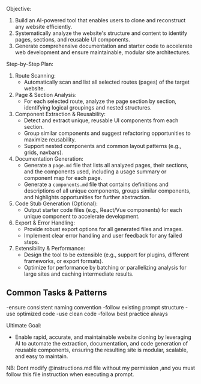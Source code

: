 Objective:

1. Build an AI-powered tool that enables users to clone and reconstruct any website efficiently.
2. Systematically analyze the website's structure and content to identify pages, sections, and reusable UI components.
3. Generate comprehensive documentation and starter code to accelerate web development and ensure maintainable, modular site architectures.

Step-by-Step Plan:

1. Route Scanning:
   - Automatically scan and list all selected routes (pages) of the target website.
2. Page & Section Analysis:
   - For each selected route, analyze the page section by section, identifying logical groupings and nested structures.
3. Component Extraction & Reusability:
   - Detect and extract unique, reusable UI components from each section.
   - Group similar components and suggest refactoring opportunities to maximize reusability.
   - Support nested components and common layout patterns (e.g., grids, navbars).
4. Documentation Generation:
   - Generate a `page.md` file that lists all analyzed pages, their sections, and the components used, including a usage summary or component map for each page.
   - Generate a `components.md` file that contains definitions and descriptions of all unique components, groups similar components, and highlights opportunities for further abstraction.
5. Code Stub Generation (Optional):
   - Output starter code files (e.g., React/Vue components) for each unique component to accelerate development.
6. Export & Error Handling:
   - Provide robust export options for all generated files and images.
   - Implement clear error handling and user feedback for any failed steps.
7. Extensibility & Performance:
   - Design the tool to be extensible (e.g., support for plugins, different frameworks, or export formats).
   - Optimize for performance by batching or parallelizing analysis for large sites and caching intermediate results.



## Common Tasks & Patterns

-ensure consistent naming convention
-follow existing prompt structure
-use optimized code
-use clean code
-follow best practice always

Ultimate Goal:

- Enable rapid, accurate, and maintainable website cloning by leveraging AI to automate the extraction, documentation, and code generation of reusable components, ensuring the resulting site is modular, scalable, and easy to maintain.


NB: Dont modify @instructions.md file without my permission ,and you must follow this file instruction when executing a prompt.

